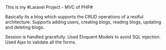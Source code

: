 This is my #Laravel Project - MVC of PHP#

Basically its a blog which supports the CRUD operations of a restful architecture.
Supports adding users, creating blogs, reading blogs, updating and deleting blogs.

Session is handled gracefully.
Used Eloquent Models to avoid SQL injection.
Used Ajax to validate all the forms.
